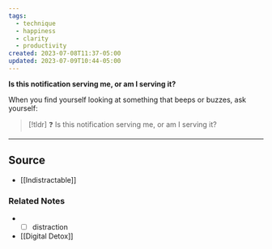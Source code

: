 ```yaml
---
tags:
  - technique
  - happiness
  - clarity
  - productivity
created: 2023-07-08T11:37-05:00
updated: 2023-07-09T10:44-05:00
---
```

**Is this notification serving me, or am I serving it?**

When you find yourself looking at something that beeps or buzzes, ask yourself:

> [!tldr] ❓ Is this notification serving me, or am I serving it?

---

## Source
- [[Indistractable]]

### Related Notes
- - [ ]  distraction
- [[Digital Detox]]